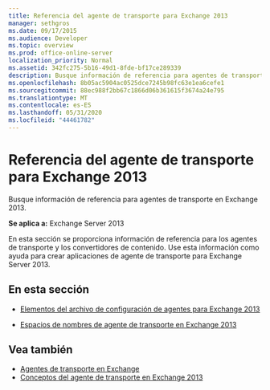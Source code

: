 ```yaml
---
title: Referencia del agente de transporte para Exchange 2013
manager: sethgros
ms.date: 09/17/2015
ms.audience: Developer
ms.topic: overview
ms.prod: office-online-server
localization_priority: Normal
ms.assetid: 342fc275-5b16-49d1-8fde-bf17ce289339
description: Busque información de referencia para agentes de transporte en Exchange 2013.
ms.openlocfilehash: 8b05ac5904ac0525dce7245b98fc63e1ea6cefe1
ms.sourcegitcommit: 88ec988f2bb67c1866d06b361615f3674a24e795
ms.translationtype: MT
ms.contentlocale: es-ES
ms.lasthandoff: 05/31/2020
ms.locfileid: "44461782"
---
```

# <a name="transport-agent-reference-for-exchange-2013"></a>Referencia del agente de transporte para Exchange 2013

Busque información de referencia para agentes de transporte en Exchange 2013.
  
**Se aplica a:** Exchange Server 2013 
  
En esta sección se proporciona información de referencia para los agentes de transporte y los convertidores de contenido. Use esta información como ayuda para crear aplicaciones de agente de transporte para Exchange Server 2013.
  
## <a name="in-this-section"></a>En esta sección

- [Elementos del archivo de configuración de agentes para Exchange 2013](agents-configuration-file-elements-for-exchange-2013.md)
    
- [Espacios de nombres de agente de transporte en Exchange 2013](transport-agent-namespaces-in-exchange-2013.md)
    
## <a name="see-also"></a>Vea también

- [Agentes de transporte en Exchange](transport-agents-in-exchange-2013.md)
- [Conceptos del agente de transporte en Exchange 2013](transport-agent-concepts-in-exchange-2013.md)

